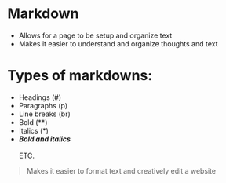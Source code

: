 # Markdown

* Allows for a page to be setup and organize text
* Makes it easier to understand and organize thoughts and text

# Types of markdowns:

* Headings (#)
* Paragraphs (p)
* Line breaks (br)
* Bold (**)
* Italics (*)
* ***Bold and italics*** <br>  
  ETC.
  
 > Makes it easier to format text and creatively edit a website
